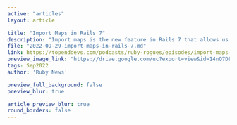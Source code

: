 ```yaml
---
active: "articles"
layout: article

title: "Import Maps in Rails 7"
description: "Import maps is the new feature in Rails 7 that allows us to forego Node.js and tools like Webpack, plus it prevents the need for bundling.  On the podcast, speakers share their insights about import maps in Rails 7.."
file: "2022-09-29-import-maps-in-rails-7.md"
link: https://topenddevs.com/podcasts/ruby-rogues/episodes/import-maps-in-rails-7-with-pawel-dabrowski-ruby-565
preview_image_link: "https://drive.google.com/uc?export=view&id=14nQ7DE7bBMB6-58ZwDF39ALxxC7y8njN"
tags: Sep2022
author: 'Ruby News'

preview_full_background: false
preview_blur: true

article_preview_blur: true
round_borders: false
---
```

